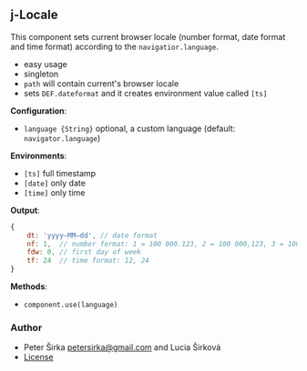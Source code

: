 ## j-Locale

This component sets current browser locale (number format, date format and time format) according to the `navigatior.language`.

- easy usage
- singleton
- `path` will contain current's browser locale
- sets `DEF.dateformat` and it creates environment value called `[ts]`

__Configuration__:

- `language {String}` optional, a custom language (default: `navigator.language`)

__Environments__:

- `[ts]` full timestamp
- `[date]` only date
- `[time]` only time

__Output__:

```js
{
	dt: 'yyyy–MM–dd', // date format
	nf: 1,  // number format: 1 = 100 000.123, 2 = 100 000,123, 3 = 100.000,123, 4 = 100,000.123
	fdw: 0, // first day of week
	tf: 24  // time format: 12, 24
}
````

__Methods__:

- `component.use(language)`

### Author

- Peter Širka <petersirka@gmail.com> and Lucia Širková
- [License](https://www.totaljs.com/license/)